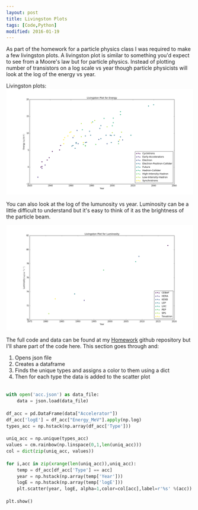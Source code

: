 ```yaml
---
layout: post
title: Livingston Plots
tags: [Code,Python]
modified: 2016-01-19
---
```


As part of the homework for a particle physics class I was required to make a few livingston plots.
A livingston plot is similar to something you'd expect to see from a Moore's law but for particle physics.
Instead of plotting number of transistors on a log scale vs year though particle physicists will 
look at the log of the energy vs year. 

Livingston plots: 
![Energy_plot](/PDFs/acc_logE.png "Energy Plot")

You can also look at the log of the lumunosity vs year. Luminosity can be a little difficult
to understand but it's easy to think of it as the brightness of the particle beam.

![Lum_plot](/PDFs/acc_LogLum.png "Luminosity Plot")


The full code and data can be found at my [Homework] github repository but I'll
share part of the code here.  This section goes through and:

1. Opens json file 
2. Creates a dataframe 
3. Finds the unique types and assigns a color to them using a dict 
4. Then for each type the data is added to the scatter plot 


```python 

with open('acc.json') as data_file:
    data = json.load(data_file)

df_acc = pd.DataFrame(data["Accelerator"])
df_acc['logE'] = df_acc["Energy_MeV"].apply(np.log)
types_acc = np.hstack(np.array(df_acc['Type']))

uniq_acc = np.unique(types_acc)
values = cm.rainbow(np.linspace(0,1,len(uniq_acc)))
col = dict(zip(uniq_acc, values))

for i,acc in zip(xrange(len(uniq_acc)),uniq_acc):
    temp = df_acc[df_acc['Type'] == acc]
    year = np.hstack(np.array(temp['Year']))
    logE = np.hstack(np.array(temp['logE']))
    plt.scatter(year, logE, alpha=1,color=col[acc],label=r'%s' %(acc))

plt.show()
```


[Homework]:   https://github.com/tylern4/Homework/tree/master/PHYS723/Homework_1

<script>
  (function(i,s,o,g,r,a,m){i['GoogleAnalyticsObject']=r;i[r]=i[r]||function(){
  (i[r].q=i[r].q||[]).push(arguments)},i[r].l=1*new Date();a=s.createElement(o),
  m=s.getElementsByTagName(o)[0];a.async=1;a.src=g;m.parentNode.insertBefore(a,m)
  })(window,document,'script','//www.google-analytics.com/analytics.js','ga');

  ga('create', 'UA-72714958-1', 'auto');
  ga('send', 'pageview');

</script>